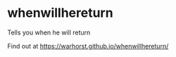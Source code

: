 # whenwillhereturn
Tells you when he will return

Find out at https://warhorst.github.io/whenwillhereturn/